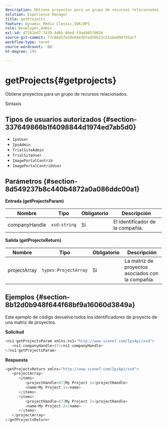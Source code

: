 ```yaml
---
description: Obtiene proyectos para un grupo de recursos relacionados.
solution: Experience Manager
title: getProjects
feature: Dynamic Media Classic,SDK/API
role: Developer,Admin
exl-id: d7262ed7-7419-4d6b-86ed-f3ad4657d654
source-git-commit: 77c88d5fe20e048f6fad2bb23cb1abe090793acf
workflow-type: tm+mt
source-wordcount: '66'
ht-degree: 19%

---
```


# getProjects{#getprojects}

Obtiene proyectos para un grupo de recursos relacionados.

Sintaxis

## Tipos de usuarios autorizados {#section-337649866b1f4098844d1974ed7ab5d0}

* `IpsUser`
* `IpsAdmin`
* `TrialSiteAdmin`
* `TrialSiteUser`
* `ImagePortalContrib`
* `ImagePortalContribUser`

## Parámetros {#section-8d549237b8c440b4872a0a086ddc00a1}

**Entrada (getProjectsParam)**

| Nombre | Tipo | Obligatorio | Descripción |
|---|---|---|---|
| companyHandle | `xsd:string` | Sí | El identificador de la compañía. |

**Salida (getProjectsReturn)**

| Nombre | Tipo | Obligatorio | Descripción |
|---|---|---|---|
| projectArray | `types:ProjectArray` | Sí | La matriz de proyectos asociados con la compañía. |

## Ejemplos {#section-8b12d0b948f644f68bf9a16060d3849a}

Este ejemplo de código devuelve todos los identificadores de proyecto de una matriz de proyectos.

**Solicitud**

```java
<ns1:getProjectsParam xmlns:ns1="http://www.scene7.com/IpsApi/xsd">
   <ns1:companyHandle>47</ns1:companyHandle>
</ns1:getProjectsParam>
```

**Respuesta**

```java
<getProjectsReturn xmlns="http://www.scene7.com/IpsApi/xsd">
   <projectArray>
      <items>
         <projectHandle>47|My Project 1</projectHandle>
         <name>My Project 1</name>
      </items>
      <items>
         <projectHandle>47|My Project 2</projectHandle>
         <name>My Project 2</name>
      </items>
   </projectArray>
</getProjectsReturn>
```
